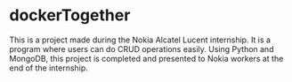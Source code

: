 # dockerTogether
This is a project made during the Nokia Alcatel Lucent internship. It is a program where users can do CRUD operations easily. Using Python and MongoDB, this project is completed and presented to Nokia workers at the end of the internship.

